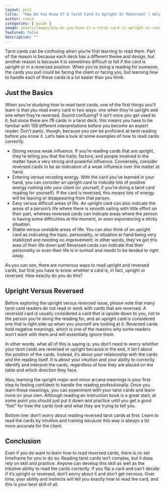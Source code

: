 ```yaml
---
layout: post
title:  "How Do You Know If A Tarot Card Is Upright Or Reversed? | Helpful Tarot Guide"
author: reece
categories: [ guide ]
image: assets/images/how-do-you-know-if-a-tarot-card-is-upright-or-reversed.jpg
featured: false
description: ""
---
```


Tarot cards can be confusing when you’re first learning to read them. Part of the reason is because each deck has a different theme and design, but another reason is because it is sometimes difficult to tell if the card is upright or in a reversed position. When you’re doing a reading for someone, the cards you pull could be facing the client or facing you, but learning how to handle each of these cards is a lot easier than you think.

## Just the Basics

When you’re studying how to read tarot cards, one of the first things you’ll learn is that you read every card in two ways: one when they’re upright and one when they’re reversed. Sound confusing? It isn’t once you get used to it, but since there are 78 cards in a tarot deck, this means you have to be familiar with 156 different interpretations before you become an expert reader. Don’t panic, though, because you can be proficient at tarot reading before you know it. Let’s take a look at some examples of how to read cards correctly.

* Strong versus weak influence. If you’re reading cards that are upright, they’re telling you that the traits, factors, and people involved in the matter have a very strong and powerful influence. Conversely, consider reversed cards to be an indication of a weak influence over the matter at hand.
* Entering versus receding energy. With the card you’ve learned in your hand, you can consider an upright card to indicate lots of positive energy rushing into your client (or yourself, if you’re doing a tarot card reading for yourself). If the card is reversed, this means lots of energy will be leaving or disappearing from that person.
* Easy versus difficult areas of life. An upright card can also indicate the areas of a person’s life where there is smooth sailing with little effort on their part, whereas reversed cards can indicate areas where the person is having some difficulties at the moment, or even experiencing a sticky situation.
* Stable versus unstable areas of life. You can also think of an upright card as indicating the topic, personality, or situation at hand being very stabilized and needing no improvement; in other words, they’ve got this area of their life down pat! Reversed cards can indicate that their personality or even their life is in turmoil and needs to be tended to right away.

As you can see, there are numerous ways to read upright and reversed cards, but first you have to know whether a card is, in fact, upright or reversed. How exactly do you do this?

## Upright Versus Reversed

Before exploring the upright versus reversed issue, please note that many tarot card readers do not read or work with cards that are reversed. A reversed card is usually considered a card that is upside down to you, not to the person you’re doing the reading for, and an upright card is considered one that is right side up when you yourself are looking at it. Reversed cards hold negative meanings, which is one of the reasons why some readers won’t work with them and will essentially ignore them.

In other words, what all of this is saying is: you don’t need to worry whether your tarot cards are reversed or upright because in the end, it isn’t about the position of the cards. Instead, it’s about your relationship with the cards and the reading itself. It is about your intuition and your ability to correctly identify and interpret the cards, regardless of how they are placed on the table and which direction they face.

Also, learning the upright major and minor arcana meanings is your first step to feeling confident to handle the reading professionally. Once you learn these meanings, you can experiment with your tarot cards and learn more on your own. Although reading an instruction book is a great start, at some point you should just put it down and practice until you get a good “feel” for how the cards look and what they are trying to tell you.

Bottom line: don’t worry about reading reversed tarot cards at first. Learn to read the cards by intuition and training because this way is always a lot more accurate for the client.

## Conclusion

Even if you do want to learn how to read reversed cards, there is no set timeframe for you to do so. Reading tarot cards isn’t complex, but it does rely on skill and practice. Anyone can develop this skill as well as the intuitive ability to read the cards correctly. If you flip a card and can’t decide if it’s upright or reversed, don’t worry about it and don’t get nervous. Over time, your ability and instincts will tell you exactly how to read the card, and this is your best skill of all.
